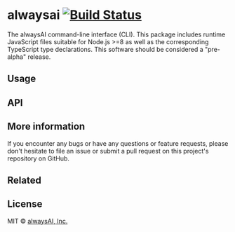 # alwaysai [![Build Status](https://travis-ci.com/alwaysai/cli.svg?branch=master)](https://travis-ci.com/alwaysai/cli)

The alwaysAI command-line interface (CLI). This package includes runtime JavaScript files suitable for Node.js >=8 as well as the corresponding TypeScript type declarations. This software should be considered a "pre-alpha" release.

## Usage
## API
## More information
If you encounter any bugs or have any questions or feature requests, please don't hesitate to file an issue or submit a pull request on this project's repository on GitHub.

## Related

## License
MIT © [alwaysAI, Inc.](https://alwaysai.co)
